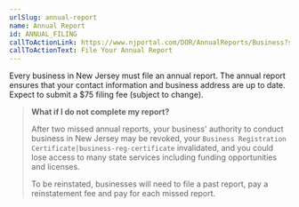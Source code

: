 ```yaml
---
urlSlug: annual-report
name: Annual Report
id: ANNUAL_FILING
callToActionLink: https://www.njportal.com/DOR/AnnualReports/Business?sessionType=AnnualReport
callToActionText: File Your Annual Report
---
```

Every business in New Jersey must file an annual report. The annual report ensures that your contact information and business address are up to date. Expect to submit a $75 filing fee (subject to change).

> **What if I do not complete my report?**
>
> After two missed annual reports, your business' authority to conduct business in New Jersey may be revoked, your `Business Registration Certificate|business-reg-certificate` invalidated, and you could lose access to many state services including funding opportunities and licenses.  
>
>To be reinstated, businesses will need to file a past report, pay a reinstatement fee and pay for each missed report.  
